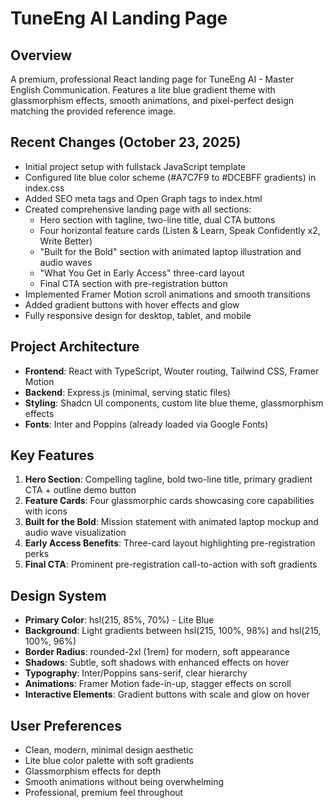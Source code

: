 # TuneEng AI Landing Page

## Overview
A premium, professional React landing page for TuneEng AI - Master English Communication. Features a lite blue gradient theme with glassmorphism effects, smooth animations, and pixel-perfect design matching the provided reference image.

## Recent Changes (October 23, 2025)
- Initial project setup with fullstack JavaScript template
- Configured lite blue color scheme (#A7C7F9 to #DCEBFF gradients) in index.css
- Added SEO meta tags and Open Graph tags to index.html
- Created comprehensive landing page with all sections:
  - Hero section with tagline, two-line title, dual CTA buttons
  - Four horizontal feature cards (Listen & Learn, Speak Confidently x2, Write Better)
  - "Built for the Bold" section with animated laptop illustration and audio waves
  - "What You Get in Early Access" three-card layout
  - Final CTA section with pre-registration button
- Implemented Framer Motion scroll animations and smooth transitions
- Added gradient buttons with hover effects and glow
- Fully responsive design for desktop, tablet, and mobile

## Project Architecture
- **Frontend**: React with TypeScript, Wouter routing, Tailwind CSS, Framer Motion
- **Backend**: Express.js (minimal, serving static files)
- **Styling**: Shadcn UI components, custom lite blue theme, glassmorphism effects
- **Fonts**: Inter and Poppins (already loaded via Google Fonts)

## Key Features
1. **Hero Section**: Compelling tagline, bold two-line title, primary gradient CTA + outline demo button
2. **Feature Cards**: Four glassmorphic cards showcasing core capabilities with icons
3. **Built for the Bold**: Mission statement with animated laptop mockup and audio wave visualization
4. **Early Access Benefits**: Three-card layout highlighting pre-registration perks
5. **Final CTA**: Prominent pre-registration call-to-action with soft gradients

## Design System
- **Primary Color**: hsl(215, 85%, 70%) - Lite Blue
- **Background**: Light gradients between hsl(215, 100%, 98%) and hsl(215, 100%, 96%)
- **Border Radius**: rounded-2xl (1rem) for modern, soft appearance
- **Shadows**: Subtle, soft shadows with enhanced effects on hover
- **Typography**: Inter/Poppins sans-serif, clear hierarchy
- **Animations**: Framer Motion fade-in-up, stagger effects on scroll
- **Interactive Elements**: Gradient buttons with scale and glow on hover

## User Preferences
- Clean, modern, minimal design aesthetic
- Lite blue color palette with soft gradients
- Glassmorphism effects for depth
- Smooth animations without being overwhelming
- Professional, premium feel throughout
